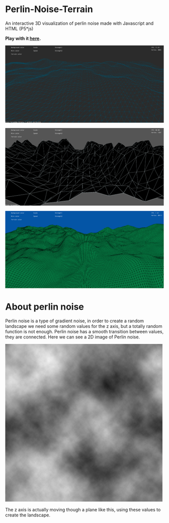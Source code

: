 # Perlin-Noise-Terrain
An interactive 3D visualization of perlin noise made with Javascript and HTML (P5*js)

**Play with it [here](https://diviik.github.io/Perlin-Noise-Terrain/).**

![](https://github.com/DIVIIK/Perlin-Noise-Terrain/blob/dev/Images/Image1.png?raw=true)

![](https://github.com/DIVIIK/Perlin-Noise-Terrain/blob/dev/Images/Image2.png?raw=true)

![](https://github.com/DIVIIK/Perlin-Noise-Terrain/blob/dev/Images/Image3.png?raw=true)

# About perlin noise

Perlin noise is a type of gradient noise, in order to create a random landscape we need some random values for the z axis, but a totally random function is not enough. Perlin noise has a smooth transition between values, they are connected.
Here we can see a 2D image of Perlin noise.

![](https://github.com/DIVIIK/Perlin-Noise-Terrain/blob/dev/Images/PerlinNoise2d.png?raw=true)

The z axis is actually moving though a plane like this, using these values to create the landscape.
